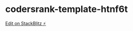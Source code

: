 # codersrank-template-htnf6t

[Edit on StackBlitz ⚡️](https://stackblitz.com/edit/codersrank-template-htnf6t)